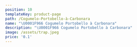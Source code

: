 ```yaml
---
position: 10
templateKey: product-page
path: /Cogumelo-Portobello-à-Carbonara
name: "\U0001F966 Cogumelo Portobello à Carbonara"
description: "\U0001F966 Cogumelo Portobello à Carbonara"
image: /assets/trap.jpeg
price: '0.1'
---
```


